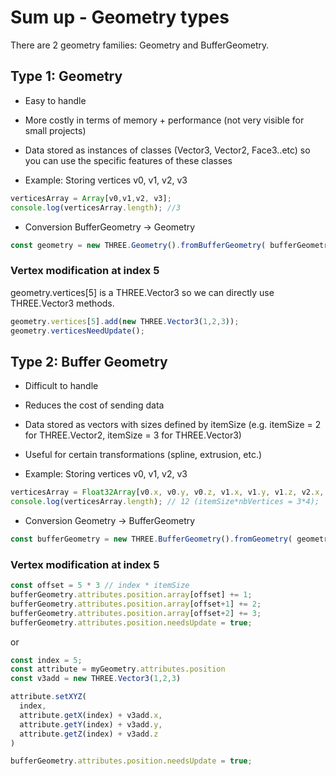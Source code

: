 # Sum up - Geometry types

There are 2 geometry families: Geometry and BufferGeometry. 

## Type 1: Geometry 

- Easy to handle

- More costly in terms of memory + performance (not very visible for small projects)

- Data stored as instances of classes (Vector3, Vector2, Face3..etc)
so you can use the specific features of these classes

- Example: Storing vertices v0, v1, v2, v3

```javascript
verticesArray = Array[v0,v1,v2, v3]; 
console.log(verticesArray.length); //3  
```

- Conversion BufferGeometry -> Geometry 

```javascript
const geometry = new THREE.Geometry().fromBufferGeometry( bufferGeometry );
```

### Vertex modification at index 5

geometry.vertices[5] is a THREE.Vector3 so we can directly use THREE.Vector3 methods.

```javascript
geometry.vertices[5].add(new THREE.Vector3(1,2,3)); 
geometry.verticesNeedUpdate(); 
```

## Type 2: Buffer Geometry

- Difficult to handle 

- Reduces the cost of sending data 

- Data stored as vectors with sizes defined by itemSize
(e.g. itemSize = 2 for THREE.Vector2, itemSize = 3 for THREE.Vector3)

- Useful for certain transformations (spline, extrusion, etc.) 

- Example: Storing vertices v0, v1, v2, v3

```javascript
verticesArray = Float32Array[v0.x, v0.y, v0.z, v1.x, v1.y, v1.z, v2.x, v2.y, v2.z, v3.x, v3.y, v3.z]; 
console.log(verticesArray.length); // 12 (itemSize*nbVertices = 3*4); 
``` 

- Conversion Geometry -> BufferGeometry

```javascript
const bufferGeometry = new THREE.BufferGeometry().fromGeometry( geometry );
```

### Vertex modification at index 5

```javascript
const offset = 5 * 3 // index * itemSize
bufferGeometry.attributes.position.array[offset] += 1; 
bufferGeometry.attributes.position.array[offset+1] += 2; 
bufferGeometry.attributes.position.array[offset+2] += 3; 
bufferGeometry.attributes.position.needsUpdate = true;
```

or 

```javascript
const index = 5; 
const attribute = myGeometry.attributes.position
const v3add = new THREE.Vector3(1,2,3)

attribute.setXYZ( 
  index, 
  attribute.getX(index) + v3add.x,
  attribute.getY(index) + v3add.y,
  attribute.getZ(index) + v3add.z
)

bufferGeometry.attributes.position.needsUpdate = true;
```



